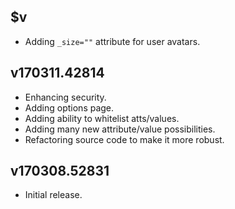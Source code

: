## $v

- Adding `_size=""` attribute for user avatars.

## v170311.42814

- Enhancing security.
- Adding options page.
- Adding ability to whitelist atts/values.
- Adding many new attribute/value possibilities.
- Refactoring source code to make it more robust.

## v170308.52831

- Initial release.
